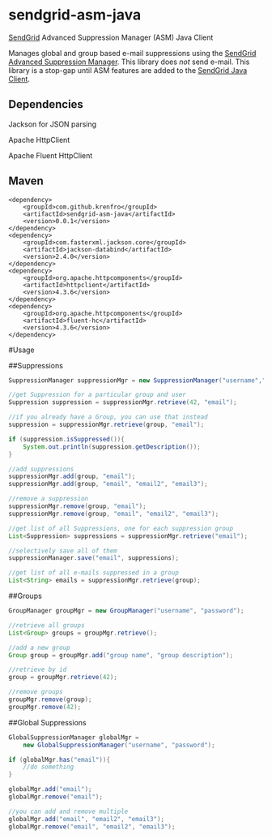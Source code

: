 sendgrid-asm-java
=================

[SendGrid](https://sendgrid.com/) Advanced Suppression Manager (ASM) Java Client

Manages global and group based e-mail suppressions using the [SendGrid Advanced Suppression Manager](https://sendgrid.com/docs/API_Reference/Web_API_v3/Advanced_Suppression_Manager/index.html).  This library does *not* send e-mail.  This library is a stop-gap until ASM features are added to the [SendGrid Java Client](https://github.com/sendgrid/sendgrid-java).



## Dependencies

Jackson for JSON parsing

Apache HttpClient

Apache Fluent HttpClient

## Maven
```
<dependency>
    <groupId>com.github.krenfro</groupId>
    <artifactId>sendgrid-asm-java</artifactId>
    <version>0.0.1</version>
</dependency>
<dependency>
    <groupId>com.fasterxml.jackson.core</groupId>
    <artifactId>jackson-databind</artifactId>
    <version>2.4.0</version>
</dependency>
<dependency>
    <groupId>org.apache.httpcomponents</groupId>
    <artifactId>httpclient</artifactId>
    <version>4.3.6</version>
</dependency>
<dependency>
    <groupId>org.apache.httpcomponents</groupId>
    <artifactId>fluent-hc</artifactId>
    <version>4.3.6</version>
</dependency>
```


#Usage

##Suppressions
```java
SuppressionManager suppressionMgr = new SuppressionManager("username","password");

//get Suppression for a particular group and user
Suppression suppression = suppressionMgr.retrieve(42, "email");

//if you already have a Group, you can use that instead
suppression = suppressionMgr.retrieve(group, "email");

if (suppression.isSuppressed()){
	System.out.println(suppression.getDescription());
}

//add suppressions
suppressionMgr.add(group, "email");
suppressionMgr.add(group, "email", "email2", "email3");

//remove a suppression
suppressionMgr.remove(group, "email");
suppressionMgr.remove(group, "email", "email2", "email3");

//get list of all Suppressions, one for each suppression group
List<Suppression> suppressions = suppressionMgr.retrieve("email");

//selectively save all of them
suppressionManager.save("email", suppressions);

//get list of all e-mails suppressed in a group
List<String> emails = suppressionMgr.retrieve(group);

```


##Groups
```java
GroupManager groupMgr = new GroupManager("username", "password");

//retrieve all groups
List<Group> groups = groupMgr.retrieve();

//add a new group
Group group = groupMgr.add("group name", "group description");

//retrieve by id
group = groupMgr.retrieve(42);

//remove groups
groupMgr.remove(group);
groupMgr.remove(42);

```

##Global Suppressions
```java
GlobalSuppressionManager globalMgr = 
	new GlobalSuppressionManager("username", "password");

if (globalMgr.has("email")){
	//do something
}

globalMgr.add("email");
globalMgr.remove("email");

//you can add and remove multiple
globalMgr.add("email", "email2", "email3");
globalMgr.remove("email", "email2", "email3");


```

